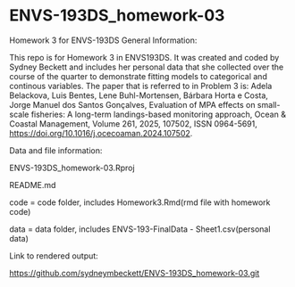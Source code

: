 # ENVS-193DS_homework-03
Homework 3 for ENVS-193DS
General Information:

This repo is for Homework 3 in ENVS193DS. It was created and coded by Sydney Beckett and includes her personal data that she collected over the course of the quarter to demonstrate fitting models to categorical and continous variables.
The paper that is referred to in Problem 3 is: 
Adela Belackova, Luis Bentes, Lene Buhl-Mortensen, Bárbara Horta e Costa, Jorge Manuel dos Santos Gonçalves, 
Evaluation of MPA effects on small-scale fisheries: A long-term landings-based monitoring approach,
Ocean & Coastal Management, Volume 261, 2025, 107502, ISSN 0964-5691, https://doi.org/10.1016/j.ocecoaman.2024.107502.


Data and file information:

ENVS-193DS_homework-03.Rproj

README.md

code = code folder, includes Homework3.Rmd(rmd file with homework code)

data = data folder, includes ENVS-193-FinalData - Sheet1.csv(personal data)

Link to rendered output:

https://github.com/sydneymbeckett/ENVS-193DS_homework-03.git
